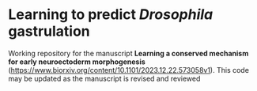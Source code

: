 # Learning to predict *Drosophila* gastrulation

Working repository for the manuscript **Learning a conserved mechanism for early neuroectoderm morphogenesis** (https://www.biorxiv.org/content/10.1101/2023.12.22.573058v1). This code may be updated as the manuscript is revised and reviewed
